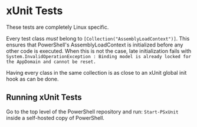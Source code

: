 xUnit Tests
===========

These tests are completely Linux specific.

Every test class *must* belong to
`[Collection("AssemblyLoadContext")]`. This ensures that PowerShell's
AssemblyLoadContext is initialized before any other code is executed.
When this is not the case, late initialization fails with
`System.InvalidOperationException : Binding model is already locked
for the AppDomain and cannot be reset.`

Having every class in the same collection is as close to an xUnit
global init hook as can be done.

Running xUnit Tests
-------------------

Go to the top level of the PowerShell repository and run:
`Start-PSxUnit` inside a self-hosted copy of PowerShell.
